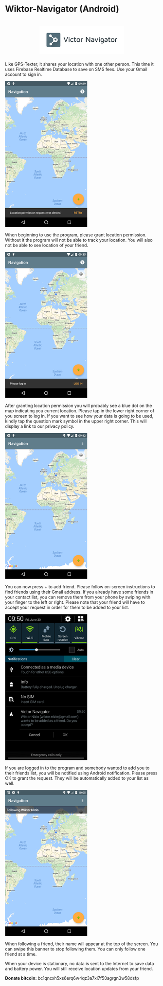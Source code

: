 # Wiktor-Navigator (Android)

<h1 align=center>
<img src="Logo/horizontal.png" width=55%>
</h1>

Like GPS-Texter, it shares your location with one other person. This time it uses Firebase Realtime Database to save on SMS fees. Use your Gmail account to sign in.

![Permissions](images/permission.png)

When beginning to use the program, please grant location permission. Without it the program will not be able to track your location. You will also not be able to see location of your friend.

![Login](images/login.png)

After granting location permission you will probably see a blue dot on the map indicating you current location. Please tap in the lower right corner of you screen to log in. If you want to see how your data is going to be used, kindly tap the question mark symbol in the upper right corner. This will display a link to our privacy policy.

![Navigation](images/navigation.png)

You can now press + to add friend. Please follow on-screen instructions to find friends using their Gmail address. If you already have some friends in your contact list, you can remove them from your phone by swiping with your finger to the left or right. Please note that your friend will have to accept your request in order for them to be added to your list.

![Friend request](images/request.png)

If you are logged in to the program and somebody wanted to add you to their friends list, you will be notified using Android notification. Please press OK to grant the request. They will be automatically added to your list as well.

![Following a friend](images/following.png)

When following a friend, their name will appear at the top of the screen. You can swipe this banner to stop following them. You can only follow one friend at a time.

When your device is stationary, no data is sent to the Internet to save data and battery power. You will still receive location updates from your friend.

**Donate bitcoin:** bc1qncxh5xs6erq6w4qz3a7xl7f50agrgn3w58dsfp
